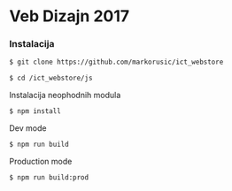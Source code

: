 # Veb Dizajn 2017


### Instalacija

```sh
$ git clone https://github.com/markorusic/ict_webstore
```


```sh
$ cd /ict_webstore/js
```

Instalacija neophodnih modula

```sh
$ npm install
```

Dev mode

```sh
$ npm run build
```


Production mode

```sh
$ npm run build:prod
```

